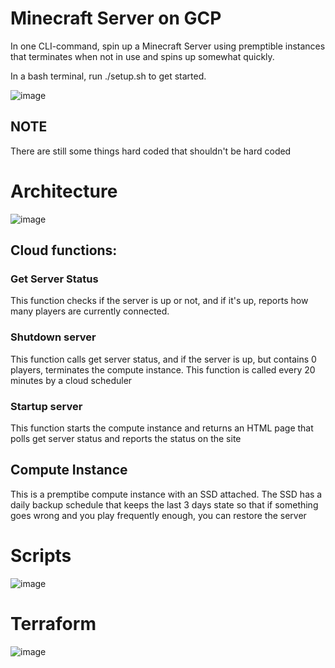 # Minecraft Server on GCP
In one CLI-command, spin up a Minecraft Server using premptible instances that terminates when not in use and spins up somewhat quickly.

In a bash terminal, run ./setup.sh to get started.

![image](https://user-images.githubusercontent.com/2086176/172011170-1ab877c7-f7d2-419e-8988-07282b905405.png)


## NOTE
There are still some things hard coded that shouldn't be hard coded


# Architecture 

![image](https://user-images.githubusercontent.com/2086176/172054722-a920470e-2a24-4d19-a9e3-3037513515ee.png)

## Cloud functions: 
### Get Server Status
This function checks if the server is up or not, and if it's up, reports how many players are currently connected.

### Shutdown server
This function calls get server status, and if the server is up, but contains 0 players, terminates the compute instance.
This function is called every 20 minutes by a cloud scheduler

### Startup server
This function starts the compute instance and returns an HTML page that polls get server status and reports the status on the site

## Compute Instance
This is a premptibe compute instance with an SSD attached.
The SSD has a daily backup schedule that keeps the last 3 days state so that if something goes wrong and you play frequently enough, you can restore the server

# Scripts
![image](https://user-images.githubusercontent.com/2086176/172058481-e1d93a31-293b-4b2a-bdc3-aad8e0f524f8.png)

# Terraform
![image](https://user-images.githubusercontent.com/2086176/172058685-470f2e24-67cd-42c0-a290-12e3925d9a12.png)
